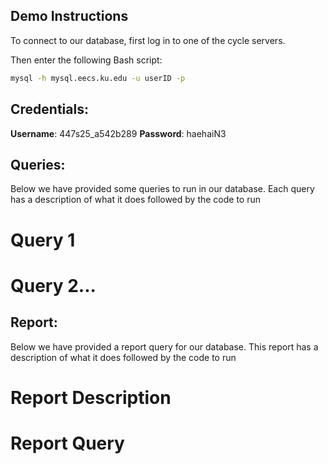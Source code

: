## Demo Instructions

To connect to our database, first log in to one of the cycle servers.

Then enter the following Bash script:

```bash
mysql -h mysql.eecs.ku.edu -u userID -p
```

## Credentials:

**Username**: 447s25_a542b289
**Password**: haehaiN3

## Queries:

Below we have provided some queries to run in our database. Each query has a description of what it does followed by the code to run

# Query 1

# Query 2...

## Report:

Below we have provided a report query for our database. This report has a description of what it does followed by the code to run

# Report Description

# Report Query

